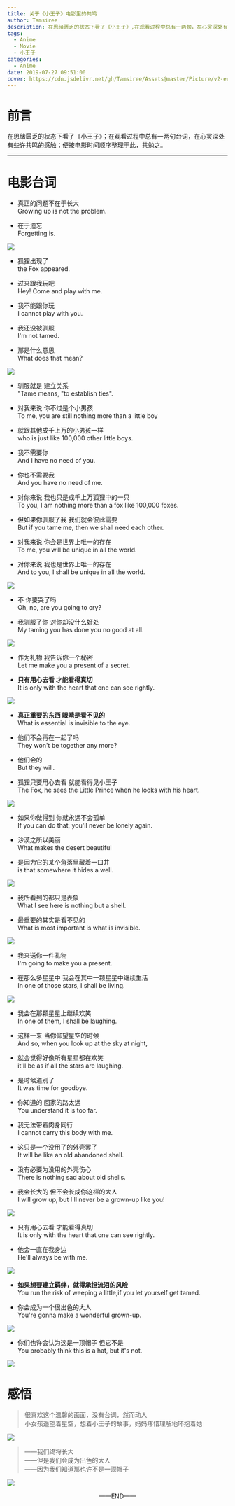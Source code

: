 ```yaml
---
title: 关于《小王子》电影里的共鸣
author: Tamsiree
description: 在思绪匮乏的状态下看了《小王子》,在观看过程中总有一两句，在心灵深处有些许共鸣的感触,便按电影时间顺序整理于此，共勉之。
tags:
  - Anime
  - Movie
  - 小王子
categories:
  - Anime
date: 2019-07-27 09:51:00
cover: https://cdn.jsdelivr.net/gh/Tamsiree/Assets@master/Picture/v2-ee7b66d10ef23ef0571b9c77df143f94_hd.jpg
---
```

# 前言

在思绪匮乏的状态下看了《小王子》；在观看过程中总有一两句台词，在心灵深处有些许共鸣的感触；便按电影时间顺序整理于此，共勉之。 

<!-- more -->

---

# 电影台词

* 真正的问题不在于长大  
Growing up is not the problem.

* 在于遗忘  
Forgetting is.

![](https://pic2.zhimg.com/50/7ea04012592d5f29fa90876e979ece3c_hd.jpg)

* 狐狸出现了  
the Fox appeared.

* 过来跟我玩吧  
Hey! Come and play with me.

* 我不能跟你玩  
I cannot play with you.

* 我还没被驯服  
I'm not tamed.

* 那是什么意思  
What does that mean?

![](https://pic2.zhimg.com/50/96ecbffb2110c6c40710f391cb24b554_hd.jpg)



* 驯服就是 建立关系  
"Tame means, "to establish ties".

* 对我来说 你不过是个小男孩  
To me, you are still nothing more than a little boy

* 就跟其他成千上万的小男孩一样  
who is just like 100,000 other little boys.

* 我不需要你  
And I have no need of you.

* 你也不需要我  
And you have no need of me.

* 对你来说 我也只是成千上万狐狸中的一只  
To you, I am nothing more than a fox like 100,000 foxes.

* 但如果你驯服了我 我们就会彼此需要  
But if you tame me, then we shall need each other.

* 对我来说 你会是世界上唯一的存在  
To me, you will be unique in all the world.

* 对你来说 我也是世界上唯一的存在  
And to you, I shall be unique in all the world.

![](https://pic3.zhimg.com/50/96350c1bf175f28f55dfa7915f10a1b1_hd.jpg)  


* 不 你要哭了吗  
Oh, no, are you going to cry?

* 我驯服了你 对你却没什么好处  
My taming you has done you no good at all.

![](https://pic1.zhimg.com/50/0cb0195bb6e3431613aad94564ea0f2d_hd.jpg)


* 作为礼物 我告诉你一个秘密  
Let me make you a present of a secret.

* **只有用心去看 才能看得真切**  
It is only with the heart that one can see rightly.

![](https://pic1.zhimg.com/50/50c2ce69ad04a5e3671f4433127a8c28_hd.jpg)


* **真正重要的东西 眼睛是看不见的**  
What is essential is invisible to the eye.

* 他们不会再在一起了吗  
They won't be together any more?

* 他们会的  
But they will.

* 狐狸只要用心去看 就能看得见小王子  
The Fox, he sees the Little Prince when he looks with his heart.

![](https://pic1.zhimg.com/50/d8ad93788af50544acf73173a95c8959_hd.jpg)


* 如果你做得到 你就永远不会孤单  
If you can do that, you'll never be lonely again.



* 沙漠之所以美丽  
What makes the desert beautiful

* 是因为它的某个角落里藏着一口井  
is that somewhere it hides a well.

![](https://pic2.zhimg.com/50/5a08cac706a807568567de89539e2c5c_hd.jpg)


* 我所看到的都只是表象  
What I see here is nothing but a shell.

* 最重要的其实是看不见的  
What is most important is what is invisible.

![](https://pic2.zhimg.com/50/b22888350a097dc4e2e48dc674d1db61_hd.jpg)




* 我来送你一件礼物  
I'm going to make you a present.

* 在那么多星星中 我会在其中一颗星星中继续生活  
In one of those stars, I shall be living.

![](https://pic2.zhimg.com/50/640046a983f08f9e277d945d27407664_hd.jpg)


* 我会在那颗星星上继续欢笑  
In one of them, I shall be laughing.

* 这样一来 当你仰望星空的时候  
And so, when you look up at the sky at night,

* 就会觉得好像所有星星都在欢笑  
it'll be as if all the stars are laughing.

* 是时候道别了  
It was time for goodbye.

* 你知道的 回家的路太远  
You understand it is too far.

* 我无法带着肉身同行  
I cannot carry this body with me.

* 这只是一个没用了的外壳罢了  
It will be like an old abandoned shell.

* 没有必要为没用的外壳伤心  
There is nothing sad about old shells.



* 我会长大的 但不会长成你这样的大人  
I will grow up, but I'll never be a grown-up like you!

![](https://pic4.zhimg.com/50/0fc5e0636ca49335c9ab9a32bd3d65fb_hd.jpg)



* 只有用心去看 才能看得真切  
It is only with the heart that one can see rightly.

* 他会一直在我身边  
He'll always be with me.

![](https://pic1.zhimg.com/50/388a861676a16f4b81ed6d65da09abcd_hd.jpg)
  

* **如果想要建立羁绊，就得承担流泪的风险**  
You run the risk of weeping a little,if you let yourself get tamed.

* 你会成为一个很出色的大人  
You're gonna make a wonderful grown-up.

![](https://pic3.zhimg.com/50/1d4f1604fc544f276030356fadca00cb_hd.jpg)


* 你们也许会认为这是一顶帽子 但它不是  
You probably think this is a hat, but it's not.

![](https://pic4.zhimg.com/50/9e984fa28e375ac1442705477f87111e_hd.jpg)


# 感悟
> 很喜欢这个温馨的画面，没有台词，然而动人  
> 小女孩遥望着星空，想着小王子的故事，妈妈疼惜理解地环抱着她

![](https://pic3.zhimg.com/50/a0a40b4b563876645277cec05ba41368_hd.jpg)
  

> ——我们终将长大  
> ——但是我们会成为出色的大人  
> ——因为我们知道那也许不是一顶帽子  

![](https://pic2.zhimg.com/50/37470a816d75339f2433e82d1873e58b_hd.jpg)

<center>——END——</center>